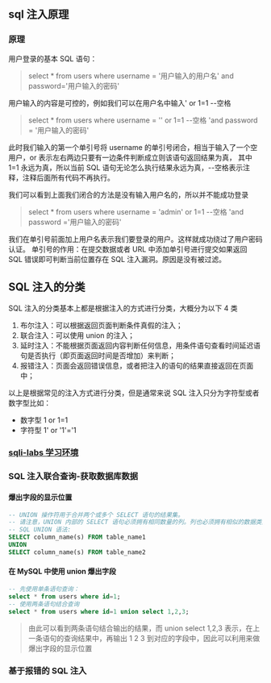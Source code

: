 ## sql 注入原理

### 原理
用户登录的基本 SQL 语句：
> select * from users where username = '用户输入的用户名' and password='用户输入的密码'

用户输入的内容是可控的，例如我们可以在用户名中输入' or 1=1 --空格
> select * from users where username = '' or 1=1 --空格 'and password = '用户输入的密码'

此时我们输入的第一个单引号将 username 的单引号闭合，相当于输入了一个空用户，or 表示左右两边只要有一边条件判断成立则该语句返回结果为真，
其中 1=1 永远为真，所以当前 SQL 语句无论怎么执行结果永远为真，--空格表示注释，注释后面所有代码不再执行。   

我们可以看到上面我们闭合的方法是没有输入用户名的，所以并不能成功登录
> select * from users where username = 'admin' or 1=1 --空格 'and password ='用户输入的密码'

我们在单引号前面加上用户名表示我们要登录的用户。这样就成功绕过了用户密码认证。
单引号的作用：在提交数据或者 URL 中添加单引号进行提交如果返回 SQL 错误即可判断当前位置存在 SQL 注入漏洞。原因是没有被过滤。

##  SQL 注入的分类
SQL 注入的分类基本上都是根据注入的方式进行分类，大概分为以下 4 类
1. 布尔注入：可以根据返回页面判断条件真假的注入；
2. 联合注入：可以使用 union 的注入；
3. 延时注入：不能根据页面返回内容判断任何信息，用条件语句查看时间延迟语句是否执行（即页面返回时间是否增加）来判断；
4. 报错注入：页面会返回错误信息，或者把注入的语句的结果直接返回在页面中；

以上是根据常见的注入方式进行分类，但是通常来说 SQL 注入只分为字符型或者数字型比如：
- 数字型 1 or 1=1
- 字符型 1' or '1'='1

### [sqli-labs 学习环境](https://github.com/Audi-1/sqli-lab)

### SQL 注入联合查询-获取数据库数据

#### 爆出字段的显示位置
```sql
-- UNION 操作符用于合并两个或多个 SELECT 语句的结果集。
-- 请注意，UNION 内部的 SELECT 语句必须拥有相同数量的列。列也必须拥有相似的数据类型。同时，每条 SELECT 语句中的列的顺序必须相同。
-- SQL UNION 语法:
SELECT column_name(s) FROM table_name1
UNION
SELECT column_name(s) FROM table_name2
```

#### 在 MySQL 中使用 union 爆出字段 
```sql
-- 先使用单条语句查询： 
select * from users where id=1;
-- 使用两条语句结合查询
select * from users where id=1 union select 1,2,3;
```
> 由此可以看到两条语句结合输出的结果，而 union select 1,2,3 表示，在上一条语句的查询结果中，再输出 1 2 3 到对应的字段中，因此可以利用来做爆出字段的显示位置

### 基于报错的 SQL 注入

